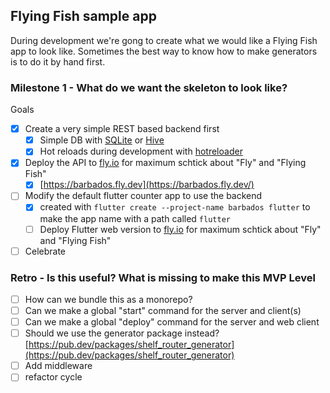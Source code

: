 ## Flying Fish sample app

During development we're gong to create what we would like a Flying Fish app to look like. Sometimes the best way to know how to make generators is to do it by hand first.

### Milestone 1 - What do we want the skeleton to look like?

Goals

- [x] Create a very simple REST based backend first
  - [x] Simple DB with [SQLite](https://pub.dev/packages/sqlite3) or [Hive](https://pub.dev/packages/hive)
  - [x] Hot reloads during development with [hotreloader](https://pub.dev/packages/hotreloader)
- [x] Deploy the API to [fly.io](https://fly.io) for maximum schtick about "Fly" and "Flying Fish"
  - [x] [https://barbados.fly.dev](https://barbados.fly.dev/)
- [ ] Modify the default flutter counter app to use the backend
  - [x] created with `flutter create --project-name barbados flutter` to make the app name with a path called `flutter`
  - [ ] Deploy Flutter web version to [fly.io](https://fly.io) for maximum schtick about "Fly" and "Flying Fish"
- [ ] Celebrate

### Retro - Is this useful? What is missing to make this MVP Level

- [ ] How can we bundle this as a monorepo?
- [ ] Can we make a global "start" command for the server and client(s)
- [ ] Can we make a global "deploy" command for the server and web client
- [ ] Should we use the generator package instead? [https://pub.dev/packages/shelf_router_generator](https://pub.dev/packages/shelf_router_generator)
- [ ] Add middleware
- [ ] refactor cycle
